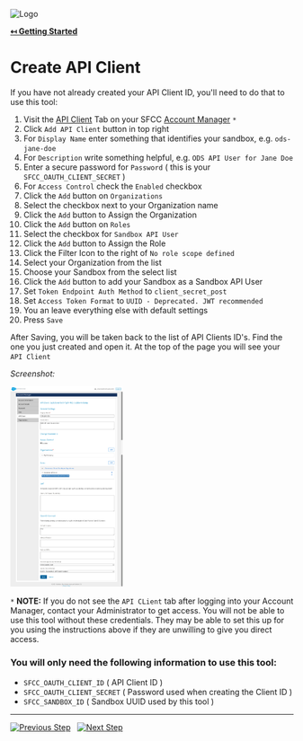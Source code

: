 ![Logo](https://sfccdevops.s3.amazonaws.com/logo-128.png "Logo")

**[↤ Getting Started](../README.md)**

Create API Client
===

If you have not already created your API Client ID, you'll need to do that to use this tool:

1. Visit the [API Client](https://account.demandware.com/dw/account/APIAdmin) Tab on your SFCC [Account Manager](https://account.demandware.com/dw/account/Home) `*`
2. Click `Add API Client` button in top right
3. For `Display Name` enter something that identifies your sandbox, e.g. `ods-jane-doe`
4. For `Description` write something helpful, e.g. `ODS API User for Jane Doe`
5. Enter a secure password for `Password` ( this is your `SFCC_OAUTH_CLIENT_SECRET` )
6. For `Access Control` check the `Enabled` checkbox
7. Click the `Add` button on `Organizations`
8. Select the checkbox next to your Organization name
9. Click the `Add` button to Assign the Organization
10. Click the `Add` button on `Roles`
11. Select the checkbox for `Sandbox API User`
12. Click the `Add` button to Assign the Role
13. Click the Filter Icon to the right of `No role scope defined`
14. Select your Organization from the list
15. Choose your Sandbox from the select list
16. Click the `Add` button to add your Sandbox as a Sandbox API User
17. Set `Token Endpoint Auth Method` to `client_secret_post`
18. Set `Access Token Format` to `UUID - Deprecated. JWT recommended`
19. You an leave everything else with default settings
20. Press `Save`

After Saving, you will be taken back to the list of API Clients ID's.  Find the one you just created and open it.  At the top of the page you will see your `API Client`

*Screenshot:*

<img src="./img/create-client-id.png" width="200" alt="screenshot" />

`*` **NOTE:** If you do not see the `API CLient` tab after logging into your Account Manager, contact your Administrator to get access.  You will not be able to use this tool without these credentials.  They may be able to set this up for you using the instructions above if they are unwilling to give you direct access.

### You will only need the following information to use this tool:

* `SFCC_OAUTH_CLIENT_ID` ( API Client ID )
* `SFCC_OAUTH_CLIENT_SECRET` ( Password used when creating the Client ID )
* `SFCC_SANDBOX_ID` ( Sandbox UUID used by this tool )

---

[![Previous Step](https://img.shields.io/badge/Previous-121212.svg?logo=github&style=for-the-badge)](./install-sfcc-ci.md) &nbsp; [![Next Step](https://img.shields.io/badge/Next_Step-1aa0db.svg?logo=github&style=for-the-badge)](./adding-environment-variables.md)